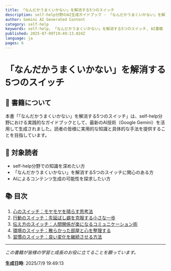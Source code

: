 ```yaml
---
title: 「なんだかうまくいかない」を解消する5つのスイッチ
description: self-help分野のAI生成ガイドブック - 「なんだかうまくいかない」を解消する5つのスイッチ
author: Gemini AI Generated Content
category: self-help
keywords: self-help, 「なんだかうまくいかない」を解消する5つのスイッチ, AI書籍
published: 2025-07-09T19:49:13.024Z
language: ja
pages: 6
---
```


# 「なんだかうまくいかない」を解消する5つのスイッチ

## 📖 書籍について

本書「「なんだかうまくいかない」を解消する5つのスイッチ」は、self-help分野における実践的なガイドブックとして、最新のAI技術（Google Gemini）を活用して生成されました。読者の皆様に実用的な知識と具体的な手法を提供することを目指しています。

## 🎯 対象読者

- self-help分野での知識を深めたい方
- 「なんだかうまくいかない」を解消する5つのスイッチに関心のある方
- AIによるコンテンツ生成の可能性を探求したい方

## 📚 目次

1. [心のスイッチ：モヤモヤを晴らす思考法](./chapter-1.md)
2. [行動のスイッチ：先延ばし癖を克服する小さな一歩](./chapter-2.md)
3. [伝え方のスイッチ：人間関係が楽になるコミュニケーション術](./chapter-3.md)
4. [環境のスイッチ：散らかった部屋と心を整理する](./chapter-4.md)
5. [習慣のスイッチ：良い変化を継続させる方法](./chapter-5.md)

---

*この書籍が皆様の学習と成長のお役に立てることを願っています。*

**生成日時**: 2025/7/9 19:49:13
